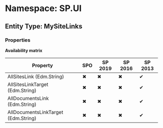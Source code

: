 # Namespace: SP.UI
## Entity Type: MySiteLinks

### Properties

**Availability matrix**

Property | SPO | SP 2019 | SP 2016 | SP 2013
----------|-----|---------|---------|--------
AllSitesLink (Edm.String) | ✖ | ✖ | ✖ | ✔
AllSitesLinkTarget (Edm.String) | ✖ | ✖ | ✖ | ✔
AllDocumentsLink (Edm.String) | ✖ | ✖ | ✖ | ✔
AllDocumentsLinkTarget (Edm.String) | ✖ | ✖ | ✖ | ✔

